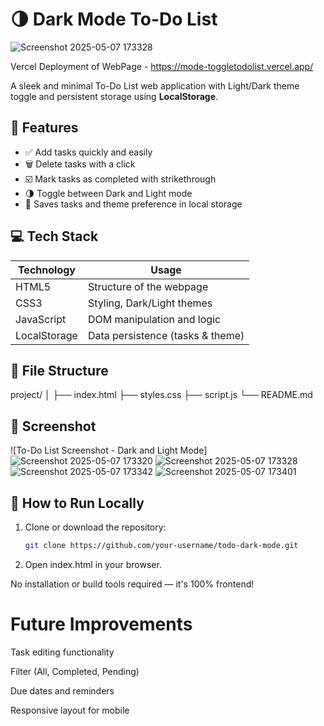 # 🌗 Dark Mode To-Do List
![Screenshot 2025-05-07 173328](https://github.com/user-attachments/assets/e6778b1c-c173-4cc4-b477-ac123a22db91)

Vercel Deployment of WebPage - https://mode-toggletodolist.vercel.app/

A sleek and minimal To-Do List web application with Light/Dark theme toggle and persistent storage using **LocalStorage**.

## 📝 Features

- ✅ Add tasks quickly and easily
- 🗑️ Delete tasks with a click
- ☑️ Mark tasks as completed with strikethrough
- 🌗 Toggle between Dark and Light mode
- 💾 Saves tasks and theme preference in local storage

## 💻 Tech Stack

| Technology  | Usage                          |
|-------------|---------------------------------|
| HTML5       | Structure of the webpage        |
| CSS3        | Styling, Dark/Light themes      |
| JavaScript  | DOM manipulation and logic      |
| LocalStorage| Data persistence (tasks & theme)|

## 📁 File Structure

project/
│
├── index.html 
├── styles.css 
├── script.js 
└── README.md 


## 📸 Screenshot

![To-Do List Screenshot - Dark and Light Mode]
![Screenshot 2025-05-07 173320](https://github.com/user-attachments/assets/d2a636f4-83da-4a49-809b-c17f214ddb3a)
![Screenshot 2025-05-07 173328](https://github.com/user-attachments/assets/08db9a66-effa-4b56-b2f9-d40e5e9e87c2)
![Screenshot 2025-05-07 173342](https://github.com/user-attachments/assets/f533a228-5ee4-48db-b23e-06c8917e96ac)
![Screenshot 2025-05-07 173401](https://github.com/user-attachments/assets/392a7d1f-e580-4533-9bf0-be072a4ff2c3)


## 🚀 How to Run Locally

1. Clone or download the repository:
   ```bash
   git clone https://github.com/your-username/todo-dark-mode.git

2. Open index.html in your browser.

No installation or build tools required — it's 100% frontend!

# Future Improvements
Task editing functionality

Filter (All, Completed, Pending)

Due dates and reminders

Responsive layout for mobile
